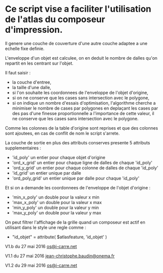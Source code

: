 Ce script vise a faciliter l'utilisation de l'atlas du composeur d'impression.
==============================================================================

Il genere une couche de couverture d'une autre couche adaptee a une echelle fixe definie.

L'enveloppe d'un objet est calculee, on en deduit le nombre de dalles qu'on repartit en les centrant sur l'objet.

Il faut saisir :
- la couche d'entree,
- la taille d'une dalle,
- si l'on souhaite les coordonnees de l'enveloppe de l'objet d'origine,
- si on ne conserve que les cases sans intersection avec le polygone,
- si on indique un nombre d'essais d'optimisation, l'algorithme cherche a minimiser le nombre de cases par polygones
     en deplaçant les cases par des pas d'une finesse proportionnelle a l'importance de cette valeur, il ne conserve que
     les cases sans intersection avec le polygone.

Comme les colonnes de la table d'origine sont reprises et que des colonnes sont ajoutees, en cas de conflit de nom
le script s'arrete.

La couche de sortie en plus des attributs conserves presente 5 attributs supplementaires :
- 'id_poly'       un entier pour chaque objet d'origine
- 'ord_x_grid'    un entier pour chaque ligne de dalles de chaque 'id_poly'
- 'ord_y_grid'    un entier pour chaque colonne de dalles de chaque 'id_poly'
- 'id_grid'       un entier unique par dalle
- 'ord_poly_grid' un entier unique par dalle pour chaque 'id_poly'

Et si on a demande les coordonnees de l'enveloppe de l'objet d'origine :
- 'min_x_poly'    un double pour la valeur x min
- 'max_x_poly'    un double pour la valeur x max
- 'min_y_poly'    un double pour la valeur y min
- 'max_y_poly'    un double pour la valeur y max

On peut filtrer l'affichage de la grille quand un composeur est actif en utilisant dans le style une regle comme :
- "id_objet" = attribute( $atlasfeature, 'id_objet' )

V1.b du 27 mai 2016 os@i-carre.net

V1.1 du 27 mai 2016 jean-christophe.baudin@onema.fr

V1.2 du 29 mai 2016 os@i-carre.net
